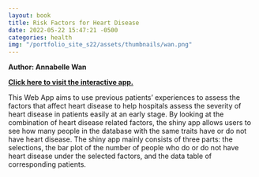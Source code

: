 ```yaml
---
layout: book
title: Risk Factors for Heart Disease
date: 2022-05-22 15:47:21 -0500
categories: health
img: "/portfolio_site_s22/assets/thumbnails/wan.png"
---
```


<b>Author: Annabelle Wan</b>

<b><a href="https://data-viz.it.wisc.edu/content/982a3a59-a970-4d38-bbf9-80275423758b">Click here to visit the interactive app.</a></b>

This Web App aims to use previous patients’ experiences to assess the factors
that  affect heart disease to help hospitals assess the severity of heart
disease in patients  easily at an early stage. By looking at the combination of
heart disease related factors,  the shiny app allows users to see how many
people in the database with the same  traits have or do not have heart disease.
The shiny app mainly consists of three parts:  the selections, the bar plot of
the number of people who do or do not have heart  disease under the selected
factors, and the data table of corresponding patients.

[jekyll-docs]: https://jekyllrb.com/docs/home
[jekyll-gh]:   https://github.com/jekyll/jekyll
[jekyll-talk]: https://talk.jekyllrb.com/
